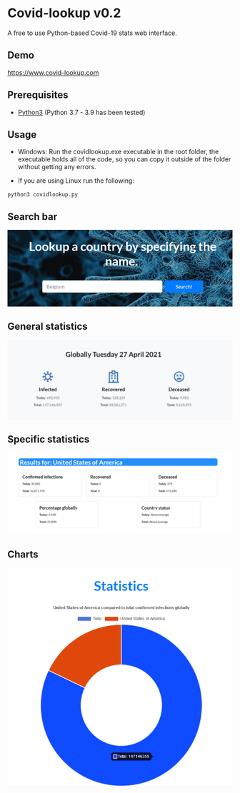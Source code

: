 # Covid-lookup v0.2
A free to use Python-based Covid-19 stats web interface.

## Demo
https://www.covid-lookup.com

## Prerequisites
* [Python3](https://www.python.org/downloads/ "Download Python") (Python 3.7 - 3.9 has been tested)

## Usage
* Windows: Run the covidlookup.exe executable in the root folder, the executable holds all of the code, so you can copy it outside of the folder without getting any errors.

* If you are using Linux run the following:
```
python3 covidlookup.py
```

## Search bar
<img src="images/covid_lookup_01.png">

## General statistics
<img src="images/covid_lookup_02.png">

## Specific statistics
<img src="images/covid_lookup_03.png">

## Charts
<img src="images/covid_lookup_04.png">
